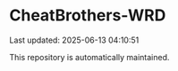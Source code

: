 # CheatBrothers-WRD

Last updated: 2025-06-13 04:10:51

This repository is automatically maintained.
